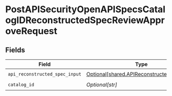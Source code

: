 # PostAPISecurityOpenAPISpecsCatalogIDReconstructedSpecReviewApproveRequest


## Fields

| Field                                                                                              | Type                                                                                               | Required                                                                                           | Description                                                                                        |
| -------------------------------------------------------------------------------------------------- | -------------------------------------------------------------------------------------------------- | -------------------------------------------------------------------------------------------------- | -------------------------------------------------------------------------------------------------- |
| `api_reconstructed_spec_input`                                                                     | [Optional[shared.APIReconstructedSpecInput]](undefined/models/shared/apireconstructedspecinput.md) | :heavy_check_mark:                                                                                 | N/A                                                                                                |
| `catalog_id`                                                                                       | *Optional[str]*                                                                                    | :heavy_check_mark:                                                                                 | N/A                                                                                                |
